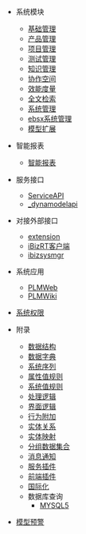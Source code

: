 * <i class="fa fa-th-list"></i> 系统模块
  * [基础管理](module/Base)
  * [产品管理](module/ProdMgmt)
  * [项目管理](module/ProjMgmt)
  * [测试管理](module/TestMgmt)
  * [知识管理](module/Wiki)
  * [协作空间](module/Team)
  * [效能度量](module/Insight)
  * [全文检索](module/FTR)
  * [系统管理](module/ibizsysmgr)
  * [ebsx系统管理](module/ebsx)
  * [模型扩展](module/extension)

* <i class="fa-solid fa-cube"></i> 智能报表
  * [智能报表](bi_scheme/BIScheme/BIScheme)

* <i class="fa-brands fa-gg"></i> 服务接口
  * [ServiceAPI](api/ServiceAPI/ServiceAPI)
  * [_dynamodelapi](api/_dynamodelapi/_dynamodelapi)

* <i class="fa fa-plug"></i> 对接外部接口
  * [extension](client/extension/extension)
  * [iBizRT客户端](client/iBizRTClient/iBizRTClient)
  * [ibizsysmgr](client/ibizsysmgr/ibizsysmgr)

* <i class="fa fa-desktop"></i> 系统应用
  * [PLMWeb](app/plmweb)
  * [PLMWiki](app/plmwiki)

* [<i class="fa-solid fa-shield-halved"></i> 系统权限](index/security_index)

* <i class="fa fa-paperclip"></i> 附录
  * [数据结构](index/scheme_index)
  * [数据字典](index/dictionary_index)
  * [系统序列](index/sequence_index)
  * [属性值规则](index/value_rule_index)
  * [系统值规则](index/sys_value_rule_index)
  * [处理逻辑](index/logic_index)
  * [界面逻辑](index/ui_logic_index)
  * [行为附加](index/action_logic_index)
  * [实体关系](index/der_index)
  * [实体映射](index/demap_index)
  * [分组数据集合](index/group_dataset_index)
  * [消息通知](index/notify_index)
  * [服务插件](index/sfplugin_index)
  * [前端插件](index/pfplugin_index)
  * [国际化](i18n/i18n_res)
  * 数据库查询
    * [MYSQL5](index/MYSQL5_db_query_index)
* [<i class="fa fa-warning" /></i> 模型预警](index/warn_index)